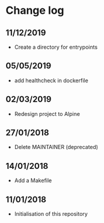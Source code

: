 # Change log
## 11/12/2019
- Create a directory for entrypoints
## 05/05/2019
- add healthcheck in dockerfile
## 02/03/2019
- Redesign project to Alpine
## 27/01/2018
- Delete MAINTAINER (deprecated)

## 14/01/2018
- Add a Makefile

## 11/01/2018
- Initialisation of this repository
